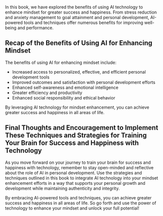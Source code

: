 
In this book, we have explored the benefits of using AI technology to enhance mindset for greater success and happiness. From stress reduction and anxiety management to goal attainment and personal development, AI-powered tools and techniques offer numerous benefits for improving well-being and performance.

Recap of the Benefits of Using AI for Enhancing Mindset
-------------------------------------------------------

The benefits of using AI for enhancing mindset include:

* Increased access to personalized, effective, and efficient personal development tools
* Improved outcomes and satisfaction with personal development efforts
* Enhanced self-awareness and emotional intelligence
* Greater efficiency and productivity
* Enhanced social responsibility and ethical behavior

By leveraging AI technology for mindset enhancement, you can achieve greater success and happiness in all areas of life.

Final Thoughts and Encouragement to Implement These Techniques and Strategies for Training Your Brain for Success and Happiness with Technology
-----------------------------------------------------------------------------------------------------------------------------------------------

As you move forward on your journey to train your brain for success and happiness with technology, remember to stay open-minded and reflective about the role of AI in personal development. Use the strategies and techniques outlined in this book to integrate AI technology into your mindset enhancement efforts in a way that supports your personal growth and development while maintaining authenticity and integrity.

By embracing AI-powered tools and techniques, you can achieve greater success and happiness in all areas of life. So go forth and use the power of technology to enhance your mindset and unlock your full potential!